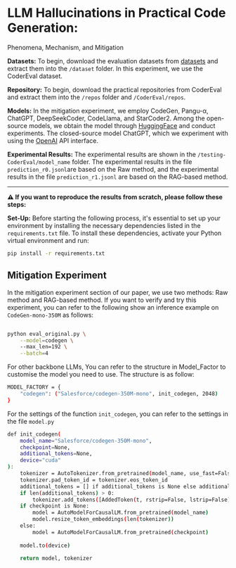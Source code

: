 # LLM Hallucinations in Practical Code Generation:
Phenomena, Mechanism, and Mitigation

**Datasets:** To begin, download the evaluation datasets from [datasets](https://drive.google.com/file/d/1md51Y6wm2_5cbDCFSs-F4CUfMwhzsz9W/view?usp=drive_link) and extract them into the `/dataset` folder. In this experiment, we use the CoderEval dataset.

**Repository:** To begin, download the practical repositories from CoderEval and extract them into the `/repos` folder and `/CoderEval/repos`. 

**Models:** In the mitigation experiment, we employ CodeGen, Pangu-α, ChatGPT, DeepSeekCoder, CodeLlama, and StarCoder2. Among the open-source models, we obtain the model through [HuggingFace](https://huggingface.co/)  and conduct experiments. The closed-source model ChatGPT, which we experiment with using the [OpenAI](https://openai.com/) API interface. 

**Experimental Results:**  The experimental results are shown in the `/testing-CoderEval/model_name` folder. The experimental results in the file ` prediction_r0.jsonl `are based on the Raw method, and the experimental results in the file ` prediction_r1.jsonl ` are based on the RAG-based method.

---

**⚠ If you want to reproduce the results from scratch, please follow these steps:**

**Set-Up:** Before starting the following process, it's essential to set up your environment by installing the necessary dependencies listed in the `requirements.txt` file. To install these dependencies, activate your Python virtual environment and run:

```bash
pip install -r requirements.txt
```


##  Mitigation Experiment

In the mitigation experiment section of our paper, we use two methods: Raw method and RAG-based method. If you want to verify and try this experiment, you can refer to the following show an inference example on `CodeGen-mono-350M` as follows: 

```bash

python eval_original.py \
    --model=codegen \ 
    --max_len=192 \
    --batch=4 
```

For other backbone LLMs, You can refer to the structure in Model_Factor to customise the model you need to use. The structure is as follow:

```bash
MODEL_FACTORY = {
    "codegen": ("Salesforce/codegen-350M-mono", init_codegen, 2048)
}
```

For the settings of the function `init_codegen`, you can refer to the settings in the file `model.py`

```bash
def init_codegen(
    model_name="Salesforce/codegen-350M-mono",
    checkpoint=None,
    additional_tokens=None,
    device="cuda"
):
    tokenizer = AutoTokenizer.from_pretrained(model_name, use_fast=False, padding_side="left")
    tokenizer.pad_token_id = tokenizer.eos_token_id
    additional_tokens = [] if additional_tokens is None else additional_tokens
    if len(additional_tokens) > 0:
        tokenizer.add_tokens([AddedToken(t, rstrip=False, lstrip=False) for t in additional_tokens])
    if checkpoint is None:
        model = AutoModelForCausalLM.from_pretrained(model_name)
        model.resize_token_embeddings(len(tokenizer))
    else:
        model = AutoModelForCausalLM.from_pretrained(checkpoint)
    
    model.to(device)
    
    return model, tokenizer
```
